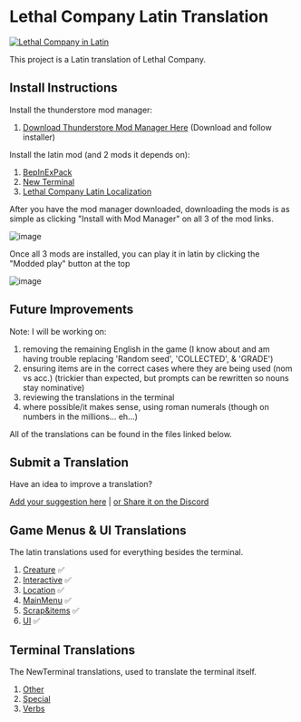 # Lethal Company Latin Translation

[![Lethal Company in Latin](https://img.youtube.com/vi/fYiwEOz51OU/0.jpg)](https://www.youtube.com/watch?v=fYiwEOz51OU)

This project is a Latin translation of Lethal Company.


## Install Instructions

Install the thunderstore mod manager:
1. [Download Thunderstore Mod Manager Here](https://www.overwolf.com/app/Thunderstore-Thunderstore_Mod_Manager) (Download and follow installer)

Install the latin mod (and 2 mods it depends on):
1. [BepInExPack](https://thunderstore.io/c/lethal-company/p/BepInEx/BepInExPack/)
2. [New Terminal](https://thunderstore.io/c/lethal-company/p/Aavild/NewTerminal/)
3. [Lethal Company Latin Localization](https://thunderstore.io/c/lethal-company/p/LudusTranslationis/Lethal_Company_Latin_Localization/)

After you have the mod manager downloaded, downloading the mods is as simple as clicking "Install with Mod Manager" on all 3 of the mod links.

![image](https://github.com/benjenkinsv95/lethal-company-latin-mod/assets/6377344/95a5a736-387e-42e5-bea8-a904a8287b7d)

Once all 3 mods are installed, you can play it in latin by clicking the "Modded play" button at the top

![image](https://github.com/benjenkinsv95/lethal-company-latin-mod/assets/6377344/22ef1cc2-c2c2-4b4d-aa8d-0039b5117757)


## Future Improvements

Note: I will be working on:
1. removing the remaining English in the game (I know about and am having trouble replacing 'Random seed', 'COLLECTED', & 'GRADE')
2. ensuring items are in the correct cases where they are being used (nom vs acc.) (trickier than expected, but prompts can be rewritten so nouns stay nominative)
3. reviewing the translations in the terminal
4. where possible/it makes sense, using roman numerals (though on numbers in the millions... eh...)

All of the translations can be found in the files linked below.

## Submit a Translation

Have an idea to improve a translation?

[Add your suggestion here](https://github.com/benjenkinsv95/lethal-company-latin-mod/issues/new) | [or Share it on the Discord](https://discord.gg/x9ccNeFTWV)


## Game Menus & UI Translations
The latin translations used for everything besides the terminal.

1. [Creature](BepInEx/config/la/Creature.txt) ✅
2. [Interactive](BepInEx/config/la/Interactive.txt) ✅
3. [Location](BepInEx/config/la/Location.txt) ✅
4. [MainMenu](BepInEx/config/la/MainMenu.txt) ✅
5. [Scrap&items](BepInEx/config/la/Scrap&items.txt) ✅
6. [UI](BepInEx/config/la/UI.txt) ✅


## Terminal Translations
The NewTerminal translations, used to translate the terminal itself.

1. [Other](BepInEx/config/NewTerminal-Other.cfg)
2. [Special](BepInEx/config/NewTerminal-Special.cfg)
3. [Verbs](BepInEx/config/NewTerminal-Verbs.cfg)
